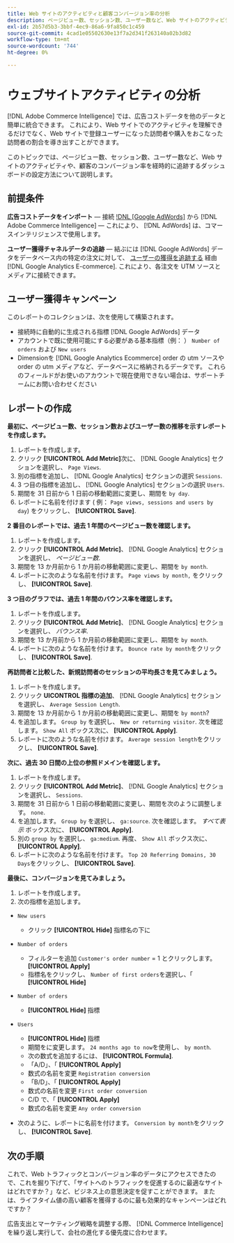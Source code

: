 ```yaml
---
title: Web サイトのアクティビティと顧客コンバージョン率の分析
description: ページビュー数、セッション数、ユーザー数など、Web サイトのアクティビティや、顧客のコンバージョン率を経時的に追跡するダッシュボードの設定方法について説明します。
exl-id: 2b57d5b3-3bbf-4ec9-86a6-9fa850c1c459
source-git-commit: 4cad1e05502630e13f7a2d341f263140a02b3d82
workflow-type: tm+mt
source-wordcount: '744'
ht-degree: 0%

---
```


# ウェブサイトアクティビティの分析

[!DNL Adobe Commerce Intelligence] では、広告コストデータを他のデータと簡単に統合できます。 これにより、Web サイトでのアクティビティを理解できるだけでなく、Web サイトで登録ユーザーになった訪問者や購入をおこなった訪問者の割合を導き出すことができます。

このトピックでは、ページビュー数、セッション数、ユーザー数など、Web サイトのアクティビティや、顧客のコンバージョン率を経時的に追跡するダッシュボードの設定方法について説明します。

## 前提条件

**広告コストデータをインポート**  — 接続 [!DNL [Google AdWords]](../importing-data/integrations/google-adwords.md) から [!DNL Adobe Commerce Intelligence]  — これにより、 [!DNL AdWords] は、コマースインテリジェンスで使用します。

**ユーザー獲得チャネルデータの追跡**  — 結ぶには [!DNL Google AdWords] データをデータベース内の特定の注文に対して、 [ユーザーの獲得を追跡する](../analysis/google-track-user-acq.md) 経由 [!DNL Google Analytics E-commerce]. これにより、各注文を UTM ソースとメディアに接続できます。

## ユーザー獲得キャンペーン

このレポートのコレクションは、次を使用して構築されます。

* 接続時に自動的に生成される指標 [!DNL Google AdWords] データ
* アカウントで既に使用可能にする必要がある基本指標（例： ） `Number of orders` および `New users`
* Dimensionを [!DNL Google Analytics Ecommerce] order の utm ソースや order の utm メディアなど、データベースに格納されるデータです。 これらのフィールドがお使いのアカウントで現在使用できない場合は、サポートチームにお問い合わせください

## レポートの作成

**最初に、ページビュー数、セッション数およびユーザー数の推移を示すレポートを作成します。**

1. レポートを作成します。
1. クリック **[!UICONTROL Add Metric]**&#x200B;次に、 [!DNL Google Analytics] セクションを選択し、 `Page Views`.
1. 別の指標を追加し、 [!DNL Google Analytics] セクションの選択 `Sessions`.
1. 3 つ目の指標を追加し、 [!DNL Google Analytics] セクションの選択 `Users`.
1. 期間を 31 日前から 1 日前の移動範囲に変更し、期間を `by day`.
1. レポートに名前を付けます ( 例： `Page views, sessions and users by day`) をクリックし、 **[!UICONTROL Save]**.

**2 番目のレポートでは、過去 1 年間のページビュー数を確認します。**

1. レポートを作成します。
1. クリック **[!UICONTROL Add Metric]**、 [!DNL Google Analytics] セクションを選択し、 _ページビュー数_.
1. 期間を 13 か月前から 1 か月前の移動範囲に変更し、期間を `by month`.
1. レポートに次のような名前を付けます。 `Page views by month,` をクリックし、 **[!UICONTROL Save]**.

**3 つ目のグラフでは、過去 1 年間のバウンス率を確認します。**

1. レポートを作成します。
1. クリック **[!UICONTROL Add Metric]**、 [!DNL Google Analytics] セクションを選択し、 _バウンス率_.
1. 期間を 13 か月前から 1 か月前の移動範囲に変更し、期間を `by month`.
1. レポートに次のような名前を付けます。 `Bounce rate by month`をクリックし、 **[!UICONTROL Save]**.

**再訪問者と比較した、新規訪問者のセッションの平均長さを見てみましょう。**

1. レポートを作成します。
1. クリック **UICONTROL 指標の追加**、 [!DNL Google Analytics] セクションを選択し、 `Average Session Length`.
1. 期間を 13 か月前から 1 か月前の移動範囲に変更し、期間を `by month`?
1. を追加します。 `Group by` を選択し、 `New or returning visitor`.  次を確認します。 `Show All` ボックス次に、 **[!UICONTROL Apply]**.
1. レポートに次のような名前を付けます。 `Average session length`をクリックし、 **[!UICONTROL Save]**.

**次に、過去 30 日間の上位の参照ドメインを確認します。**

1. レポートを作成します。
1. クリック **[!UICONTROL Add Metric]**、 [!DNL Google Analytics] セクションを選択し、 `Sessions`.
1. 期間を 31 日前から 1 日前の移動範囲に変更し、期間を次のように調整します。 `none`.
1. を追加します。 `Group by` を選択し、 `ga:source`.  次を確認します。 _すべて表示_ ボックス次に、 **[!UICONTROL Apply]**.
1. 別の `group by` を選択し、 `ga:medium`. 再度、 `Show All` ボックス次に、 **[!UICONTROL Apply]**.
1. レポートに次のような名前を付けます。 `Top 20 Referring Domains, 30 Days`をクリックし、 **[!UICONTROL Save]**.

**最後に、コンバージョンを見てみましょう。**

1. レポートを作成します。
1. 次の指標を追加します。

* `New users`
   * クリック **[!UICONTROL Hide]** 指標名の下に

* `Number of orders`
   * フィルターを追加 `Customer's order number` = 1 とクリックします。 **[!UICONTROL Apply]**
   * 指標名をクリックし、 `Number of first orders`を選択し、「 **[!UICONTROL Hide]**

* `Number of orders`
   * **[!UICONTROL Hide]** 指標

* `Users`
   * **[!UICONTROL Hide]** 指標
   * 期間をに変更します。 `24 months ago to now`を使用し、 `by month`.
   * 次の数式を追加するには、 **[!UICONTROL Formula]**.
   * 「A/D」、「 **[!UICONTROL Apply]**
   * 数式の名前を変更 `Registration conversion`
   * 「B/D」、「 **[!UICONTROL Apply]**
   * 数式の名前を変更 `First order conversion`
   * C/D で、「 **[!UICONTROL Apply]**
   * 数式の名前を変更 `Any order conversion`

* 次のように、レポートに名前を付けます。 `Conversion by month`をクリックし、 **[!UICONTROL Save]**.

## 次の手順

これで、Web トラフィックとコンバージョン率のデータにアクセスできたので、これを掘り下げて、「サイトへのトラフィックを促進するのに最適なサイトはどれですか？」など、ビジネス上の意思決定を促すことができます。 または、ライフタイム値の高い顧客を獲得するのに最も効果的なキャンペーンはどれですか？

広告支出とマーケティング戦略を調整する際、 [!DNL Commerce Intelligence]を繰り返し実行して、会社の進化する優先度に合わせます。
